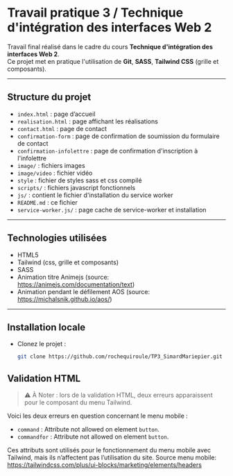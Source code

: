 # Travail pratique 3 / Technique d'intégration des interfaces Web 2

Travail final réalisé dans le cadre du cours **Technique d'intégration des interfaces Web 2**.  
Ce projet met en pratique l'utilisation de **Git**, **SASS**, **Tailwind CSS** (grille et composants).

---

## Structure du projet

- `index.html` : page d’accueil
- `realisation.html` : page affichant les réalisations
- `contact.html` : page de contact
- `confirmation-form` : page de confirmation de soumission du formulaire de contact
- `confirmation-infolettre` : page de confirmation d'inscription à l'infolettre
- `image/` : fichiers images
- `image/video` : fichier vidéo
- `style` : fichier de styles sass et css compilé
- `scripts/` : fichiers javascript fonctionnels
- `js/` : contient le fichier d'installation du service worker
- `README.md` : ce fichier
- `service-worker.js/` : page cache de service-worker et installation

---

## Technologies utilisées

- HTML5
- Tailwind (css, grille et composants)
- SASS
- Animation titre Animejs (source: https://animejs.com/documentation/text)
- Animation pendant le défilement AOS (source: https://michalsnik.github.io/aos/)

---

## Installation locale

- Clonez le projet :
  ```bash
  git clone https://github.com/rochequiroule/TP3_SimardMariepier.git
  ```

## Validation HTML

> ⚠️ À Noter : lors de la validation HTML, deux erreurs apparaissent pour le composant du menu Tailwind.

Voici les deux erreurs en question concernant le menu mobile :

- `command` : Attribute not allowed on element `button`.
- `commandfor` : Attribute not allowed on element `button`.

Ces attributs sont utilisés pour le fonctionnement du menu mobile avec Tailwind, mais ils n’affectent pas l’utilisation du site.
Source menu mobile: https://tailwindcss.com/plus/ui-blocks/marketing/elements/headers
